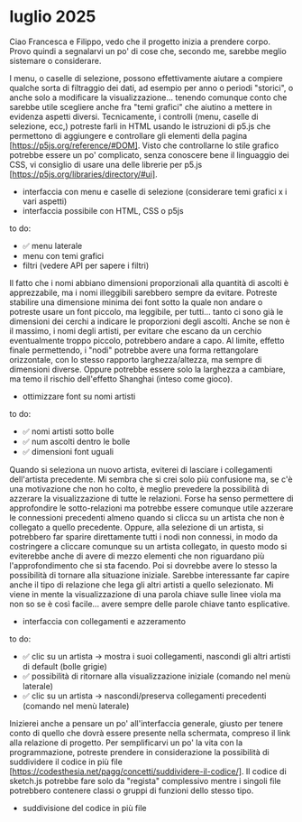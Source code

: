 # luglio 2025

Ciao Francesca e Filippo, vedo che il progetto inizia a prendere corpo. Provo quindi a segnalarvi un po' di cose che, secondo me, sarebbe meglio sistemare o considerare.

I menu, o caselle di selezione, possono effettivamente aiutare a compiere qualche sorta di filtraggio dei dati, ad esempio per anno o periodi "storici", o anche solo a modificare la visualizzazione... tenendo comunque conto che sarebbe utile scegliere anche fra "temi grafici" che aiutino a mettere in evidenza aspetti diversi. Tecnicamente, i controlli (menu, caselle di selezione, ecc,) potreste farli in HTML usando le istruzioni di p5.js che permettono di aggiungere e controllare gli elementi della pagina [https://p5js.org/reference/#DOM]. Visto che controllarne lo stile grafico potrebbe essere un po' complicato, senza conoscere bene il linguaggio dei CSS, vi consiglio di usare una delle librerie per p5.js [https://p5js.org/libraries/directory/#ui].

- interfaccia con menu e caselle di selezione (considerare temi grafici x i vari aspetti)
- interfaccia possibile con HTML, CSS o p5js

to do:
- ✅ menu laterale
- menu con temi grafici
- filtri (vedere API per sapere i filtri)

Il fatto che i nomi abbiano dimensioni proporzionali alla quantità di ascolti è apprezzabile, ma i nomi illeggibili sarebbero sempre da evitare. Potreste stabilire una dimensione minima dei font sotto la quale non andare o potreste usare un font piccolo, ma leggibile, per tutti... tanto ci sono già le dimensioni dei cerchi a indicare le proporzioni degli ascolti. Anche se non è il massimo, i nomi degli artisti, per evitare che escano da un cerchio eventualmente troppo piccolo, potrebbero andare a capo. Al limite, effetto finale permettendo, i "nodi" potrebbe avere una forma rettangolare orizzontale, con lo stesso rapporto larghezza/altezza, ma sempre di dimensioni diverse. Oppure potrebbe essere solo la larghezza a cambiare, ma temo il rischio dell'effetto Shanghai (inteso come gioco).

- ottimizzare font su nomi artisti

to do:
- ✅ nomi artisti sotto bolle
- ✅ num ascolti dentro le bolle
- ✅ dimensioni font uguali

Quando si seleziona un nuovo artista, eviterei di lasciare i collegamenti dell'artista precedente. Mi sembra che si crei solo più confusione ma, se c'è una motivazione che non ho colto, è meglio prevedere la possibilità di azzerare la visualizzazione di tutte le relazioni. Forse ha senso permettere di approfondire le sotto-relazioni ma potrebbe essere comunque utile azzerare le connessioni precedenti almeno quando si clicca su un artista che non è collegato a quello precedente. Oppure, alla selezione di un artista, si potrebbero far sparire direttamente tutti i nodi non connessi, in modo da costringere a cliccare comunque su un artista collegato, in questo modo si eviterebbe anche di avere di mezzo elementi che non riguardano più l'approfondimento che si sta facendo. Poi si dovrebbe avere lo stesso la possibilità di tornare alla situazione iniziale. Sarebbe interessante far capire anche il tipo di relazione che lega gli altri artisti a quello selezionato. Mi viene in mente la visualizzazione di una parola chiave sulle linee viola ma non so se è così facile... avere sempre delle parole chiave tanto esplicative.

- interfaccia con collegamenti e azzeramento

to do:
- ✅ clic su un artista -> mostra i suoi collegamenti, nascondi gli altri artisti di default (bolle grigie)
- ✅ possibilità di ritornare alla visualizzazione iniziale (comando nel menù laterale)
- ✅ clic su un artista -> nascondi/preserva collegamenti precedenti (comando nel menù laterale)

Inizierei anche a pensare un po' all'interfaccia generale, giusto per tenere conto di quello che dovrà essere presente nella schermata, compreso il link alla relazione di progetto. Per semplificarvi un po' la vita con la programmazione, potreste prendere in considerazione la possibilità di suddividere il codice in più file [https://codesthesia.net/pagg/concetti/suddividere-il-codice/]. Il codice di sketch.js potrebbe fare solo da "regista" complessivo mentre i singoli file potrebbero contenere classi o gruppi di funzioni dello stesso tipo.

- suddivisione del codice in più file